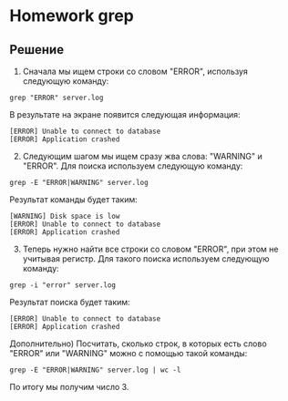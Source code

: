 # Homework grep

## Решение

1) Сначала мы ищем строки со словом "ERROR", используя следующую команду:

```
grep "ERROR" server.log
```

В результате на экране появится следующая информация:

```
[ERROR] Unable to connect to database
[ERROR] Application crashed
```

2) Следующим шагом мы ищем сразу жва слова: "WARNING" и "ERROR". Для поиска используем следующую команду:

```
grep -E "ERROR|WARNING" server.log
```

Результат команды будет таким:

```
[WARNING] Disk space is low
[ERROR] Unable to connect to database
[ERROR] Application crashed
```

3) Теперь нужно найти все строки со словом "ERROR", при этом не учитывая регистр. Для такого поиска используем следующую команду:

```
grep -i "error" server.log
```

Результат поиска будет таким:

```
[ERROR] Unable to connect to database
[ERROR] Application crashed
```

Дополнительно) Посчитать, сколько строк, в которых есть слово "ERROR" или "WARNING" можно с помощью такой команды:

```
grep -E "ERROR|WARNING" server.log | wc -l
```

По итогу мы получим число 3.

